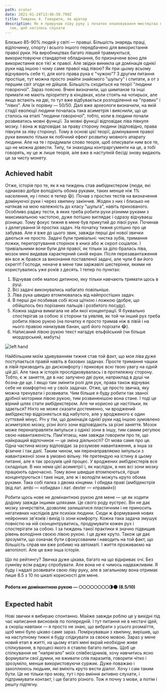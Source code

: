 ```yaml
---
path: orator
date: 2021-01-24T13:46:50.798Z
title: Тиждень 4. Говорити, як оратор
description: Як я приручав ліву руку і початок опановування мистецтва говорити
  так, щоб хотілось слухати
---
```

Близько 85-90% людей у світі — правші. Більшість знарядь праці, відпочинку, спорту і всього іншого передбачено для використання правої руки. На виробництвах багато лівшей травмуються, використовуючи стандартне обладнання, бо призначене воно для використання все тієї ж правої. Але звідки виникла ця домінація однієї руки над іншою і чому саме правої над лівою? Як при цьому всьому відчувають себе ті, для кого права рука є "чужою"? З другим питання простіше, тут можна просто знайти знайомого "шульгу" і спитати, а от з першим світ згоди не дійшов. Більшість сходиться на теорії "людини говорючої". Зараз поясню. Вчені визначили, що шимпанзе та інші примати не мають пріоритету в кінцівках, коли стоять на чотирьох, але якщо встають на дві, то тут вже відбувається розподілення на "правих" і "лівих". Але їх порівну — 50/50. Далі вже археологи визначили, на якій стадії еволюції людини почалась така асиметрія і вияснили, що це сталось на етапі "людини говорючої", тобто, коли в людини почали розвиватись мовні функції. За мовні функції відповідає ліва півкуля мозку. І вона ж відповідає за праву сторону людини (відповідно, права півкуля за ліву сторону). Тому в основі цієї теорії, домінування правої руки виникло тільки як побічний ефект розвитку мовного апарату людини. Але на те і придумали слово теорія, щоб описувати ним все те, що не можна довести. Типу, ти знаходиш контраргументи на це, а тобі говорять, ну це ж лише теорія, але вже в наступній бесіді знову видають це за чисту монету.

## Achieved habit

Отже, історія про те, як я на тиждень став амбідекстером (люди, які однаково добре володіють обома руками, таких менше ніж 1% населення, ну і плюс я тепер 😆). Почав з простих тестів на визначення домінуючої руки і через хвилину закінчив. Жоден з них і близько не натякав на мою належність до класу "шульга", навіть прихованого. Особливо раджу тести, в яких треба робити рухи різними руками з максимальною частотою, дуже потішно виглядає і одразу відчуваєш різницю. Тому фокус тижня в мене був прикутий до лівої руки. Починав з делегування їй простих задач. На початку тижня успішно про це забував. Але я вже до цього звик, завжди перші дні нової звички даються не просто. Задачі були тривіальні: чистка зубів, тримання ложки, перегортування сторінок в книзі або ж скрол соціалок. І тривіальними вони були для правої, як тільки за діло бралась ліва, мозок мені видавав характерний синій екран. Після перезавантаження він все ж брався за виконання поставленої задачі, але чули б ви його скрегіт! Господи, неначе в мене там заржавілі шестерінки, якими не користувались уже років з десять. І тепер по пунктах:

1. Відчував себе малою дитиною, яку тільки навчають тримати щось в руці.
2. Всі задачі виконувались набагато повільніше.
3. Ліва рука швидко втомлювалась від найпростіших задач.
4. В перші дні позбивав собі ясна щіткою і ложкою (добре, що обійшлось без порізаних пальців і розбитого посуду).
5. Кожна задача вимагала не аби якої концентрації. Я буквально спостерігав за собою зі сторони та уявляв, як той чи інший рух треба робити лівою рукою (на початку я просто тримав ніж в лівій і на нього правою нанизував банан, щоб його порізати 😂).
6. Написаний лівою рукою текст нагадує ельфійський (чи більше мордорський, мабуть)

![left hand ](assets/snapseed-2.jpg "left hand ")

Найбільшим моїм здивуванням тижня став той факт, що моя ліва дуже поступається правій навіть в базових задачах. Просте тримання чашки в лівій призводить до дискомфорту і приковує всю твою увагу на одній цій дії. Але така ж історія прослідковувалась і в протилежну сторону. Тобто, є ж заняття, де в нас залучено дві руки, наприклад в душі чи бозна-де ще. І якщо там змінити ролі для рук, права також відчуває себе не комфортно не у своїх задачах. Отже, це просто звичка, яку можна тренувати і розвивати. Чим більше я буду робити так званої дрібної моторики лівою рукою, тим розвиненішою вона стане. І тоді це вірний шлях стати амбідекстером. Але чи корисно це настільки, як здається? Ніхто не може сказати достеменно, чи вроджений амбідекстер відрізняється від набутого, але у вродженого є один суттєвий мінус. Річ у тім, що домінація однієї руки над іншою зумовлено асиметрією мозку, різні його зони відповідають за різні заняття. Мозок може перенаправляти імпульси з однієї зони в іншу, тим самим регулює свою навантаженість. Пам'ятаєш, нам завжди говорили про те, що найкращий відпочинок — це зміна діяльності? От мова саме про це. Одна частина мозку відповідає за розумове навантаження, а інша за фізичне і так далі. Таким чином, ми перенаправляємо імпульси з навантаженої зони в умовно вільну. Не претендую на істину в цьому питанні, але я так зрозумів цей процес. У вроджених амбідекстерів все складніше. В них нема цієї асиметрії і, як наслідок, в них всі зони мозку працюють одночасно. Тому вони швидше втомлюються, гірше концентруються і таке інше, але ж і володіти можуть круто обома руками. Така собі палка з двома кінцями. І обидва праві (амбідекстрія (від лат. ambi — «обидва» і лат. dexter — «правий»))

Робити щось нове не домінантною рукою для мене — це як ходити додому завжди іншими шляхами. Це свого роду еустрес. Він не дає мозку зачерствіти, дозволяє залишатися пластичним і не приносить негативних наслідків для психіки людини. Сюди ж формування нових нейронних зв'язків і вихід із зони комфорту. Кожна така задача змушує повністю на ній сконцентруватись, продумувати кожен рух і спостерігати за собою. І за тиждень такої практики я значно підвищив рівень володіння своєю лівою рукою. І це дуже круто. Також це дає зрозуміти, що означає бути сфокусованим і наводить на той факт, що більшість справ ми вже робимо на автоматі. І життя проживаємо на автопілоті. Але це вже інша історія.

Що по рейтингу? Звичка дуже цікава, багато на що відкриває очі. Без сумніву всім раджу спробувати. Але вона не є чимось надважливим. Я буду і надалі розвивати свою ліву руку, але в загальному вона отримає лише 8.5 з 10 по шкалі корисності для мене.

#### Робота не домінантною рукою — 🌕🌕🌕🌕🌕🌕🌕🌕🌗🌑 (8.5/10)

## Expected habit

Нові звички я вибираю спонтанно. Майже завжди роблю це у вихідні під час написання висновків по попередній. І тут питання не в нестачі ідей, а скоріш навпаки — я просто не знаю, що вибрати з усього розмаїття, щоб мені було цікаво саме зараз. Поміркувавши з хвилину, вирішив, що на наступному тижні я буду слідкувати за своєю мовою. Зараз у мене новий етап в житті, на цьому етапі мені вкрай необхідне живе спілкування, в процесі якого я ставлю багато питань. Щоб це спілкування не "напрягало" моїх співбесідників, хочу навчитись ясно формувати свої думки, не вживати слів паразитів, говорити чітко і зрозуміло, менше використовуючи суржик. Дуже поважаю і захоплююсь людьми, які вміють круто вести діалог. Хочу і сам таким бути. Це не тільки про мову, тут і про вміння активно слухати, і підтримувати контакт, і ще багато різного. Тож я почну з мови, а потім і решту підтягну.